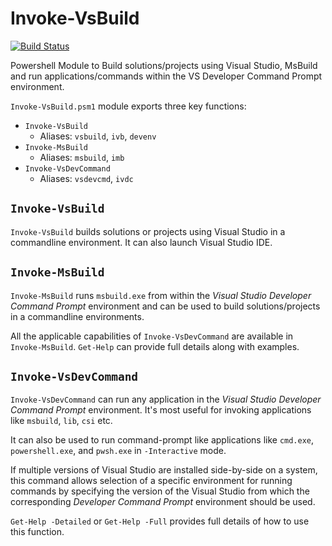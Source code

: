 # Invoke-VsBuild

[![Build Status](https://dev.azure.com/vmad/GitHubBuilds/_apis/build/status/vatsan-madhavan.Invoke-VsBuild?branchName=master)](https://dev.azure.com/vmad/GitHubBuilds/_build/latest?definitionId=17&branchName=master)

Powershell Module to Build solutions/projects using Visual Studio, MsBuild and run applications/commands within the VS Developer Command Prompt environment. 

`Invoke-VsBuild.psm1` module exports three key functions:

- `Invoke-VsBuild`
  - Aliases: `vsbuild`, `ivb`, `devenv`
- `Invoke-MsBuild`
  - Aliases: `msbuild`, `imb`
- `Invoke-VsDevCommand`
  - Aliases: `vsdevcmd`, `ivdc`

## `Invoke-VsBuild`

`Invoke-VsBuild` builds solutions or projects using Visual Studio in a commandline environment. It can also launch Visual Studio IDE. 

## `Invoke-MsBuild`

`Invoke-MsBuild` runs `msbuild.exe` from within the *Visual Studio Developer Command Prompt* environment and can be used to build solutions/projects in a commandline environments.

All the applicable capabilities of `Invoke-VsDevCommand` are available in `Invoke-MsBuild`. `Get-Help` can provide full details along with examples. 

## `Invoke-VsDevCommand`

`Invoke-VsDevCommand` can run any application in the *Visual Studio Developer Command Prompt* environment. It's most useful for invoking applications like `msbuild`, `lib`, `csi` etc. 

It can also be used to run command-prompt like applications like `cmd.exe`, `powershell.exe`, and `pwsh.exe` in `-Interactive` mode. 

If multiple versions of Visual Studio are installed side-by-side on a system, this command allows selection of a specific environment for running commands by specifying the version of the Visual Studio from which the corresponding *Developer Command Prompt* environment should be used. 

`Get-Help -Detailed` or `Get-Help -Full` provides full details of how to use this function. 